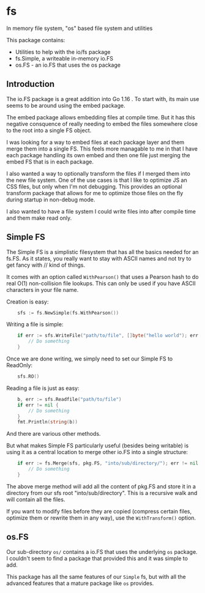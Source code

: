 # fs
In memory file system, "os" based file system and utilities
 
This package contains:

- Utilities to help with the io/fs package
- fs.Simple, a writeable in-memory io.FS
- os.FS - an io.FS that uses the os package

## Introduction

The io.FS package is a great addition into Go 1.16 . To start with, its main use seems to be around using the embed package.

The embed package allows embedding files at compile time. But it has this negative consquence of really needing to embed the files somewhere close to the root into a single FS object.  

I was looking for a way to embed files at each package layer and them merge them into a single FS. This feels more managable to me in that I have each package handling its own embed and then one file just merging the embed FS that is in each package.

I also wanted a way to optionally transform the files if I merged them into the new file system. One of the use cases is that I like to optimize JS an CSS files, but only when I'm not debugging. This provides an optional transform package that allows for me to optimize those files on the fly during startup in non-debug mode.

I also wanted to have a file system I could write files into after compile time and them make read only.

## Simple FS

The Simple FS is a simplistic filesystem that has all the basics needed for an fs.FS. As it states, you really want to stay with ASCII names and not try to get fancy with /\/ kind of things.

It comes with an option called `WithPearson()` that uses a Pearson hash to do real O(1) non-collision file lookups.
This can only be used if you have ASCII characters in your file name.

Creation is easy:

```go
	sfs := fs.NewSimple(fs.WithPearson())
```

Writing a file is simple:

```go
	if err := sfs.WriteFile("path/to/file", []byte("hello world"); err != nil {
		// Do something
	}
```

Once we are done writing, we simply need to set our Simple FS to ReadOnly:
```go
	sfs.RO()
```

Reading a file is just as easy:

```go
	b, err := sfs.Readfile("path/to/file")
	if err != nil {
		// Do something
	}
	fmt.Println(string(b))
```

And there are various other methods.

But what makes Simple FS particularly useful (besides being writable) is using it as a central location to merge other io.FS into a single structure:

```go
	if err := fs.Merge(sfs, pkg.FS, "into/sub/directory/"); err != nil {
		// Do something
	}
```
The above merge method will add all the content of pkg.FS and store it in a directory from our sfs root "into/sub/directory". This is a recursive walk and will contain all the files.

If you want to modify files before they are copied (compress certain files, optimize them or rewrite them in any way), use the `WithTransform()` option. 

## os.FS

Our sub-directory `os/` contains a io.FS that uses the underlying `os` package. I couldn't seem to find a package that provided this and it was simple to add.

This package has all the same features of our `Simple` fs, but with all the advanced features that a mature package like `os` provides.